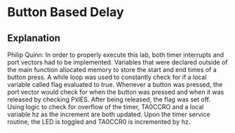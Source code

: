# Button Based Delay

## Explanation
Philip Quinn: In order to properly execute this lab, both timer interrupts and port vectors had to be implemented. Variables that were declared outside of the main function allocated memory to store the start and end times of a button press. A while loop was used to constantly check for if a local variable called flag evaluated to true. Whenever a button was pressed, the port vector would check for when the button was pressed and when it was released by checking PxIES. After being released, the flag was set off. Using logic to check for overflow of the timer, TA0CCRO and a local variable hz as the increment are both updated. Upon the timer service routine, the LED is toggled and TA0CCR0 is incremented by hz.